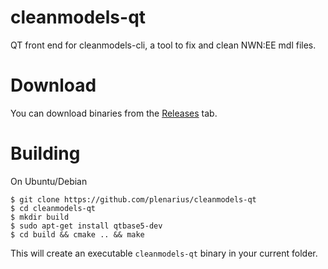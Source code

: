 # cleanmodels-qt
QT front end for cleanmodels-cli, a tool to fix and clean NWN:EE mdl files.

# Download

You can download binaries from the [Releases](https://github.com/plenarius/cleanmodels-qt/releases) tab.

# Building

On Ubuntu/Debian
```
$ git clone https://github.com/plenarius/cleanmodels-qt
$ cd cleanmodels-qt
$ mkdir build
$ sudo apt-get install qtbase5-dev
$ cd build && cmake .. && make
```

This will create an executable `cleanmodels-qt` binary in your current folder.